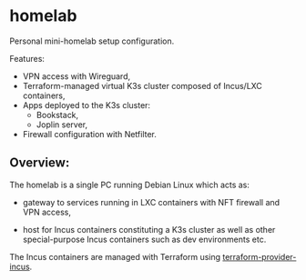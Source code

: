 # homelab
Personal mini-homelab setup configuration.

Features:

* VPN access with Wireguard,
* Terraform-managed virtual K3s cluster composed of Incus/LXC containers,
* Apps deployed to the K3s cluster:
    * Bookstack,
    * Joplin server,
* Firewall configuration with Netfilter.

## Overview:

The homelab is a single PC running Debian Linux which acts as:

* gateway to services running in LXC containers with NFT firewall and VPN access,

* host for Incus containers constituting a K3s cluster as well as other special-purpose Incus containers such as dev environments etc.

The Incus containers are managed with Terraform using [terraform-provider-incus](https://registry.terraform.io/providers/lxc/incus/latest/docs).
